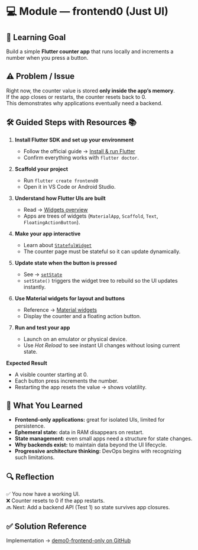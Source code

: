 # 💻 Module — frontend0 (Just UI)

## 🎯 Learning Goal

Build a simple **Flutter counter app** that runs locally and increments a number when you press a button.

## ⚠️ Problem / Issue

Right now, the counter value is stored **only inside the app’s memory**.  
If the app closes or restarts, the counter resets back to 0.  
This demonstrates why applications eventually need a backend.

## 🛠 Guided Steps with Resources 📚

1. **Install Flutter SDK and set up your environment**

   - Follow the official guide → [Install & run Flutter](https://docs.flutter.dev/get-started/install)
   - Confirm everything works with `flutter doctor`.

2. **Scaffold your project**

   - Run `flutter create frontend0`
   - Open it in VS Code or Android Studio.

3. **Understand how Flutter UIs are built**

   - Read → [Widgets overview](https://docs.flutter.dev/development/ui/widgets)
   - Apps are trees of widgets (`MaterialApp`, `Scaffold`, `Text`, `FloatingActionButton`).

4. **Make your app interactive**

   - Learn about [`StatefulWidget`](https://docs.flutter.dev/development/ui/interactive)
   - The counter page must be stateful so it can update dynamically.

5. **Update state when the button is pressed**

   - See → [`setState`](https://docs.flutter.dev/development/ui/interactive#changing-state)
   - `setState()` triggers the widget tree to rebuild so the UI updates instantly.

6. **Use Material widgets for layout and buttons**

   - Reference → [Material widgets](https://docs.flutter.dev/development/ui/widgets/material)
   - Display the counter and a floating action button.

7. **Run and test your app**
   - Launch on an emulator or physical device.
   - Use _Hot Reload_ to see instant UI changes without losing current state.

**Expected Result**

- A visible counter starting at 0.
- Each button press increments the number.
- Restarting the app resets the value → shows volatility.

## 📖 What You Learned

- **Frontend-only applications:** great for isolated UIs, limited for persistence.
- **Ephemeral state:** data in RAM disappears on restart.
- **State management:** even small apps need a structure for state changes.
- **Why backends exist:** to maintain data beyond the UI lifecycle.
- **Progressive architecture thinking:** DevOps begins with recognizing such limitations.

## 🔍 Reflection

✅ You now have a working UI.  
❌ Counter resets to 0 if the app restarts.  
🔜 Next: Add a backend API (Test 1) so state survives app closures.

## ✅ Solution Reference

Implementation → [demo0-frontend-only on GitHub](https://github.com/deleayeni/Progressive-DevOps-Course/tree/main/tests/demo0-frontend-only)
